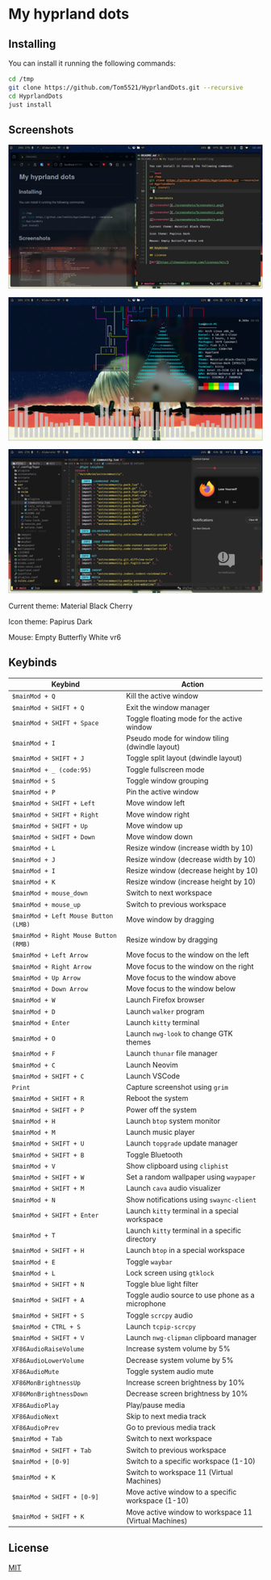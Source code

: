 # My hyprland dots

## Installing

You can install it running the following commands:

```bash
cd /tmp
git clone https://github.com/Tom5521/HyprlandDots.git --recursive
cd HyprlandDots
just install
```

## Screenshots

![Screenshot](./screenshots/Screenshot1.png)

![Screenshot](./screenshots/Screenshot2.png)

![Screenshot](./screenshots/Screenshot3.png)

Current theme: Material Black Cherry

Icon theme: Papirus Dark

Mouse: Empty Butterfly White vr6

## Keybinds

| **Keybind**                           | **Action**                                            |
| ------------------------------------- | ----------------------------------------------------- |
| `$mainMod + Q`                        | Kill the active window                                |
| `$mainMod + SHIFT + Q`                | Exit the window manager                               |
| `$mainMod + SHIFT + Space`            | Toggle floating mode for the active window            |
| `$mainMod + I`                        | Pseudo mode for window tiling (dwindle layout)        |
| `$mainMod + SHIFT + J`                | Toggle split layout (dwindle layout)                  |
| `$mainMod + _ (code:95)`              | Toggle fullscreen mode                                |
| `$mainMod + S`                        | Toggle window grouping                                |
| `$mainMod + P`                        | Pin the active window                                 |
| `$mainMod + SHIFT + Left`             | Move window left                                      |
| `$mainMod + SHIFT + Right`            | Move window right                                     |
| `$mainMod + SHIFT + Up`               | Move window up                                        |
| `$mainMod + SHIFT + Down`             | Move window down                                      |
| `$mainMod + L`                        | Resize window (increase width by 10)                  |
| `$mainMod + J`                        | Resize window (decrease width by 10)                  |
| `$mainMod + I`                        | Resize window (decrease height by 10)                 |
| `$mainMod + K`                        | Resize window (increase height by 10)                 |
| `$mainMod + mouse_down`               | Switch to next workspace                              |
| `$mainMod + mouse_up`                 | Switch to previous workspace                          |
| `$mainMod + Left Mouse Button (LMB)`  | Move window by dragging                               |
| `$mainMod + Right Mouse Button (RMB)` | Resize window by dragging                             |
| `$mainMod + Left Arrow`               | Move focus to the window on the left                  |
| `$mainMod + Right Arrow`              | Move focus to the window on the right                 |
| `$mainMod + Up Arrow`                 | Move focus to the window above                        |
| `$mainMod + Down Arrow`               | Move focus to the window below                        |
| `$mainMod + W`                        | Launch Firefox browser                                |
| `$mainMod + D`                        | Launch `walker` program                               |
| `$mainMod + Enter`                    | Launch `kitty` terminal                               |
| `$mainMod + O`                        | Launch `nwg-look` to change GTK themes                |
| `$mainMod + F`                        | Launch `thunar` file manager                          |
| `$mainMod + C`                        | Launch Neovim                                         |
| `$mainMod + SHIFT + C`                | Launch VSCode                                         |
| `Print`                               | Capture screenshot using `grim`                       |
| `$mainMod + SHIFT + R`                | Reboot the system                                     |
| `$mainMod + SHIFT + P`                | Power off the system                                  |
| `$mainMod + H`                        | Launch `btop` system monitor                          |
| `$mainMod + M`                        | Launch music player                                   |
| `$mainMod + SHIFT + U`                | Launch `topgrade` update manager                      |
| `$mainMod + SHIFT + B`                | Toggle Bluetooth                                      |
| `$mainMod + V`                        | Show clipboard using `cliphist`                       |
| `$mainMod + SHIFT + W`                | Set a random wallpaper using `waypaper`               |
| `$mainMod + SHIFT + M`                | Launch `cava` audio visualizer                        |
| `$mainMod + N`                        | Show notifications using `swaync-client`              |
| `$mainMod + SHIFT + Enter`            | Launch `kitty` terminal in a special workspace        |
| `$mainMod + T`                        | Launch `kitty` terminal in a specific directory       |
| `$mainMod + SHIFT + H`                | Launch `btop` in a special workspace                  |
| `$mainMod + E`                        | Toggle `waybar`                                       |
| `$mainMod + L`                        | Lock screen using `gtklock`                           |
| `$mainMod + SHIFT + N`                | Toggle blue light filter                              |
| `$mainMod + SHIFT + A`                | Toggle audio source to use phone as a microphone      |
| `$mainMod + SHIFT + S`                | Toggle `scrcpy` audio                                 |
| `$mainMod + CTRL + S`                 | Launch `tcpip-scrcpy`                                 |
| `$mainMod + SHIFT + V`                | Launch `nwg-clipman` clipboard manager                |
| `XF86AudioRaiseVolume`                | Increase system volume by 5%                          |
| `XF86AudioLowerVolume`                | Decrease system volume by 5%                          |
| `XF86AudioMute`                       | Toggle system audio mute                              |
| `XF86MonBrightnessUp`                 | Increase screen brightness by 10%                     |
| `XF86MonBrightnessDown`               | Decrease screen brightness by 10%                     |
| `XF86AudioPlay`                       | Play/pause media                                      |
| `XF86AudioNext`                       | Skip to next media track                              |
| `XF86AudioPrev`                       | Go to previous media track                            |
| `$mainMod + Tab`                      | Switch to next workspace                              |
| `$mainMod + SHIFT + Tab`              | Switch to previous workspace                          |
| `$mainMod + [0-9]`                    | Switch to a specific workspace (1-10)                 |
| `$mainMod + K`                        | Switch to workspace 11 (Virtual Machines)             |
| `$mainMod + SHIFT + [0-9]`            | Move active window to a specific workspace (1-10)     |
| `$mainMod + SHIFT + K`                | Move active window to workspace 11 (Virtual Machines) |

## License

[MIT](https://choosealicense.com/licenses/mit/)
